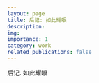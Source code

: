 ```yaml
---
layout: page
title: 后记: 如此耀眼
description: 
img: 
importance: 1
category: work
related_publications: false
---
```


后记. 如此耀眼
